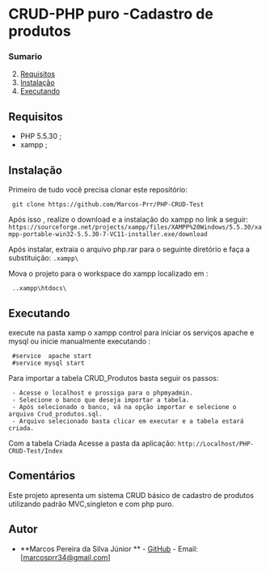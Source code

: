 # CRUD-PHP puro -Cadastro de produtos 


### Sumario
 2. [Requisitos](#requisiction)
 3. [Instalação](#installation)
 4. [Executando](#running)
 

 ## Requisitos 

 - PHP 5.5.30 ;
 - xampp ;
 
 ## Instalação
   Primeiro de tudo você precisa clonar este repositório:
    
     git clone https://github.com/Marcos-Prr/PHP-CRUD-Test
  
   Após isso , realize o download e a instalação do xampp no link a seguir:
    ``https://sourceforge.net/projects/xampp/files/XAMPP%20Windows/5.5.30/xampp-portable-win32-5.5.30-7-VC11-installer.exe/download``
      
   Após instalar, extraia o arquivo php.rar para o seguinte diretório e faça a substituição:
			  	``.xampp\``
				
   Mova o  projeto para o workspace do xampp  localizado em :
     
     ..xampp\htdocs\
   

  ## Executando
   execute na pasta xamp o xampp control  para iniciar os serviços apache e mysql ou inicie manualmente executando :
     
     #service  apache start
     #service mysql start
    
    
   Para importar a tabela CRUD_Produtos basta seguir os passos:
    
     - Acesse o localhost e prossiga para o phpmyadmin.
     - Selecione o banco que deseja importar a tabela.
     - Após selecionado o banco, vá na opção importar e selecione o arquivo Crud_produtos.sql.
     - Arquivo selecionado basta clicar em executar e a tabela estará criada.

    
   Com a tabela Criada Acesse a pasta da aplicação: 
     ``http://Localhost/PHP-CRUD-Test/Index``
        

## Comentários
Este projeto apresenta um sistema CRUD básico de cadastro de produtos utilizando padrão MVC,singleton e com php puro.

## Autor
- **Marcos Pereira da Silva Júnior **  - [GitHub](https://github.com/Marcos-Prr) - Email: [marcosprr34@gmail.com]
    

   
   
  
  
